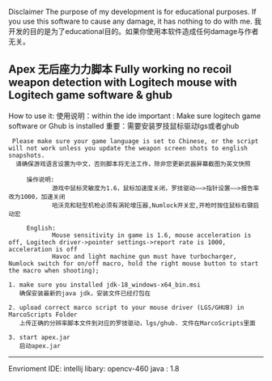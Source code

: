 Disclaimer
The purpose of my development is for educational purposes. If you use this software to cause any damage, it has nothing to do with me.
我开发的目的是为了educational目的。如果你使用本软件造成任何damage与作者无关。

Apex 无后座力力脚本
Fully working no recoil weapon detection with Logitech mouse with Logitech game software & ghub
---------------------------------------------------------------------------------------------------------------------------------------------------------
How to use it:
使用说明：within the ide 
    important : Make sure logitech game software or Ghub is installed
    重要：需要安装罗技鼠标驱动lgs或者ghub
    
     Please make sure your game language is set to Chinese, or the script will not work unless you update the weapon screen shots to english snapshots.
      请确保游戏语言设置为中文，否则脚本将无法工作，除非您更新武器屏幕截图为英文快照
                
         操作说明:
                游戏中鼠标灵敏度为1.6，鼠标加速度关闭，罗技驱动——>指针设置——>报告率改为1000，加速关闭
                哈沃克和轻型机枪必须有涡轮增压器,Numlock开关宏,开枪时按住鼠标右键启动宏
                
         English:
                Mouse sensitivity in game is 1.6, mouse acceleration is off, Logitech driver->pointer settings->report rate is 1000, acceleration is off
                Havoc and light machine gun must have turbocharger, Numlock switch for on/off macro, hold the right mouse button to start the macro when shooting);
   
    1. make sure you installed jdk-18_windows-x64_bin.msi 
       确保安装最新的java jdk，安装文件已经打包在

    2. upload correct marco script to your mouse driver (LGS/GHUB) in MarcoScripts Folder
       上传正确的分辨率脚本文件到对应的罗技驱动，lgs/ghub. 文件在MarcoScripts里面

    3. start apex.jar
       启动apex.jar
    
---------------------------------------------------------------------------------------------------------------------------------------------------------
Envrioment 
  IDE: intellij
  libary: opencv-460
  java : 1.8
